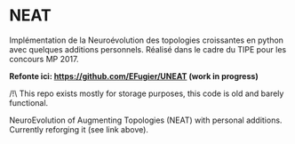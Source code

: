 # NEAT
Implémentation de la Neuroévolution des topologies croissantes en python avec quelques additions personnels.
Réalisé dans le cadre du TIPE pour les concours MP 2017.

**Refonte ici: 
https://github.com/EFugier/UNEAT   (work in progress)**

\/!\\ This repo exists mostly for storage purposes, this code is old and barely functional.

NeuroEvolution of Augmenting Topologies (NEAT) with personal additions.
Currently reforging it (see link above).
